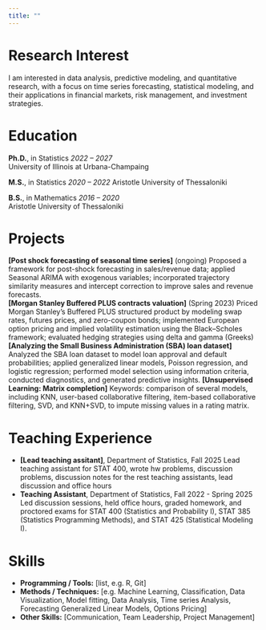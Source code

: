 ```yaml
---
title: ""
---
```


# Research Interest

I am interested in data analysis, predictive modeling, and quantitative research, with a focus on
time series forecasting, statistical modeling, and their applications in financial markets, risk
management, and investment strategies.

# Education

**Ph.D.**, in Statistics *2022 – 2027*  
University of Illinois at Urbana-Champaing 

**M.S.**, in Statistics *2020 – 2022*
Aristotle University of Thessaloniki

**B.S.**, in Mathematics  *2016 – 2020*  
Aristotle University of Thessaloniki

# Projects

**[Post shock forecasting of seasonal time series]** (ongoing)
  Proposed a framework for post-shock forecasting in sales/revenue data; applied Seasonal
  ARIMA with exogenous variables; incorporated trajectory similarity measures and intercept
  correction to improve sales and revenue forecasts.  
**[Morgan Stanley Buffered PLUS contracts valuation]** (Spring 2023)
  Priced Morgan Stanley’s Buffered PLUS structured product by modeling swap rates, futures
  prices, and zero-coupon bonds; implemented European option pricing and implied volatility
  estimation using the Black–Scholes framework; evaluated hedging strategies using delta and
  gamma (Greeks)
**[Analyzing the Small Business Administration (SBA) loan dataset]**
  Analyzed the SBA loan dataset to model loan approval and default probabilities; applied
  generalized linear models, Poisson regression, and logistic regression; performed model
  selection using information criteria, conducted diagnostics, and generated predictive insights.
**[Unsupervised Learning: Matrix completion]**
  Keywords: comparison of several models, including KNN, user-based collaborative filtering, item-based collaborative filtering, SVD,      and KNN+SVD, to impute missing values in a rating matrix. 

# Teaching Experience

- **[Lead teaching assitant]**,  Department of Statistics, Fall 2025
  Lead teaching assistant for STAT 400, wrote hw problems, discussion problems, discussion notes for the rest teaching assistants, lead    discussion and   office hours  
- **Teaching Assistant**, Department of Statistics, Fall 2022 - Spring 2025
  Led discussion sessions, held office hours, graded homework, and proctored exams
  for STAT 400 (Statistics and Probability I), STAT 385 (Statistics Programming
  Methods), and STAT 425 (Statistical Modeling I).

# Skills

- **Programming / Tools:** [list, e.g. R, Git]  
- **Methods / Techniques:** [e.g. Machine Learning, Classification, Data Visualization, Model fitting, Data Analysis, Time series Analysis, Forecasting Generalized Linear Models, Options Pricing]  
- **Other Skills:** [Communication, Team Leadership, Project Management]  
